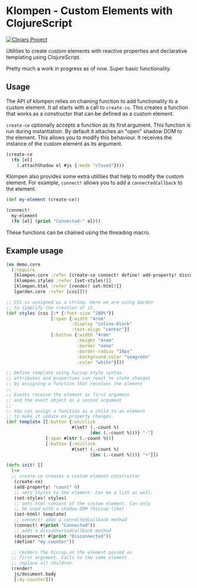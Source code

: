 # Klompen - Custom Elements with ClojureScript

[![Clojars Project](https://img.shields.io/clojars/v/net.clojars.pabloabc/klompen.svg)](https://clojars.org/net.clojars.pabloabc/klompen)

Utilities to create custom elements with reactive properties and declarative templating using ClojureScript.

Pretty much a work in progress as of now. Super basic functionality.

## Usage

The API of klompen relies on chaining function to add functionality to a custom element. It all starts with a call to `create-ce`. This creates a function that works as a constructor that can be defined as a custom element.

`create-ce` optionally accepts a function as its first argument. This function is run during instantiation. By default it attaches an "open" shadow DOM to the element. This allows you to modify this behaviour. It receives the instance of the custom element as its argument.

```clojure
(create-ce
  (fn [el]
    (.attachShadow el #js {:mode "closed"})))
```

Klompen also provides some extra utilities that help to modify the custom element. For example, `connect!` allows you to add a `connectedCallback` to the element.

```clojure
(def my-element (create-ce))

(connect!
  my-element
  (fn [el] (print "Connected:" el)))
```

These functions can be chained using the threading macro.

## Example usage

```clojure
(ns demo.core
  (:require
   [klompen.core :refer [create-ce connect! define! add-property! disconnect!]]
   [klompen.styles :refer [set-styles!]]
   [klompen.html :refer [render! set-html!]]
   [garden.core :refer [css]]))

;; CSS is assigned as a string. Here we are using Garden
;; to simplify the creation of it.
(def styles (css [:* {:font-size "200%"}]
                 [:span {:width "4rem"
                         :display "inline-block"
                         :text-align "center"}]
                 [:button {:width "4rem"
                           :height "4rem"
                           :border "none"
                           :border-radius "10px"
                           :background-color "seagreen"
                           :color "white"}]))

;; Define template using hiccup style syntax.
;; attributes and properties can react to state changes
;; by assigning a function that receives the element
;;
;; Events receive the element as first argument
;; and the event object as a second argument
;;
;; You can assign a function as a child to an element
;; to make it update on property changes.
(def template [[:button {:on/click
                         #(set! (.-count %)
                                (dec (.-count %)))} "-"]
               [:span #(str (.-count %))]
               [:button {:on/click
                         #(set! (.-count %)
                                (inc (.-count %)))} "+"]])

(defn init! []
  (->
  ;; create-ce creates a custom element constructor
   (create-ce)
   (add-property! "count" 0)
   ;; sets styles to the element. Can be a list as well.
   (set-styles! styles)
   ;; sets html content of the custom element. Can only
   ;; be used with a shadow DOM (hiccup-like)
   (set-html! template)
   ;; connect! adds a connectedCallback method
   (connect! #(print "Connected"))
   ;; adds a disconnectedCallback method
   (disconnect! #(print "Disconnected"))
   (define! "my-counter"))

  ;; renders the hiccup on the element passed as
  ;; first argument. Calls to the same element
  ;; replace all children.
  (render!
   js/document.body
   [:my-counter]))
```
